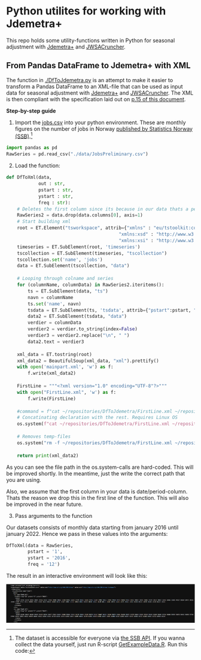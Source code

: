 # Python utilites for working with Jdemetra+

This repo holds some utility-functions written in Python for seasonal adjustment with [Jdemetra+](https://jdemetradocumentation.github.io/JDemetra-documentation/) and [JWSACruncher](https://github.com/jdemetra/jwsacruncher/wiki). 

## From Pandas DataFrame to Jdemetra+ with XML

The function in [./DfToJdemetra.py](https://github.com/statisticsnorway/DfToJdemetra/blob/main/DfToJdemetra.py) is an attempt to make it easier to transform a Pandas DataFrame to an XML-file that can be used as input data for seasonal adjustment with [Jdemetra+](https://jdemetradocumentation.github.io/JDemetra-documentation/) and [JWSACruncher](https://github.com/jdemetra/jwsacruncher/wiki). The XML is then compliant with the specification laid out on [p.15 of this document](https://ec.europa.eu/eurostat/cros/system/files/jdemetra_user_guide.pdf). 

**Step-by-step guide**

1. Import the [jobs.csv](https://github.com/statisticsnorway/DfToJdemetra/blob/main/data/JobsPreliminary.csv) into your python environment. These are monthly figures on the number of jobs in Norway [published by Statistics Norway (SSB)](https://www.ssb.no/en/statbank/table/13126/).[^1]

[^1]: The dataset is accessible for everyone via [the SSB API](https://www.ssb.no/en/api). If you wanna collect the data yourself, just run R-script [GetExampleData.R](https://github.com/statisticsnorway/DfToJdemetra/blob/main/GetExampleData.R). Run this code: 

```python
import pandas as pd
RawSeries = pd.read_csv("./data/JobsPreliminary.csv")
```

2. Load the function: 

```python
def DfToXml(data,
            out : str,
            pstart : str,
            ystart : str,
            freq : str):
    # Deletes the first column since its because in our data thats a period-column
    RawSeries2 = data.drop(data.columns[0], axis=1)
    # Start building xml
    root = ET.Element("tsworkspace", attrib={"xmlns" : "eu/tstoolkit:core",
                                          "xmlns:xsd" : "http://www.w3.org/2001/XMLSchema",
                                          "xmlns:xsi" : "http://www.w3.org/2001/XMLSchema-instance"})
    timeseries = ET.SubElement(root, 'timeseries')
    tscollection = ET.SubElement(timeseries, "tscollection")
    tscollection.set('name', 'jobs')
    data = ET.SubElement(tscollection, "data")

    # Looping through colname and series
    for (columnName, columnData) in RawSeries2.iteritems():
        ts = ET.SubElement(data, "ts")
        navn = columnName
        ts.set('name', navn)
        tsdata = ET.SubElement(ts, 'tsdata', attrib={"pstart":pstart, "ystart":ystart, "freq":freq})
        data2 = ET.SubElement(tsdata, "data")
        verdier = columnData
        verdier2 = verdier.to_string(index=False)
        verdier3 = verdier2.replace("\n", " ")
        data2.text = verdier3

    xml_data = ET.tostring(root)
    xml_data2 = BeautifulSoup(xml_data, "xml").prettify()
    with open('mainpart.xml', 'w') as f:  
        f.write(xml_data2)
        
    FirstLine = """<?xml version="1.0" encoding="UTF-8"?>"""
    with open("FirstLine.xml", 'w') as f:
        f.write(FirstLine)
    
    #command = f"cat ~/repositories/DfToJdemetra/FirstLine.xml ~/repositories/DfToJdemetra/mainpart.xml > ./data/{out}.xml"
    # Concatinating declaration with the rest. Requires Linux OS
    os.system(f"cat ~/repositories/DfToJdemetra/FirstLine.xml ~/repositories/DfToJdemetra/mainpart.xml > ./data/{out}.xml")

    # Removes temp-files
    os.system("rm -f ~/repositories/DfToJdemetra/FirstLine.xml ~/repositories/DfToJdemetra/mainpart.xml")
    
    return print(xml_data2)
```

As you can see the file path in the os.system-calls are hard-coded. This will be improved shortly. In the meantime, just the write the correct path that you are using.

Also, we assume that the first column in your data is date/period-column. Thats the reason we drop this in the first line of the function. This will also be improved in the near future. 

3. Pass arguments to the function

Our datasets consists of monthly data starting from january 2016 until january 2022. Hence we pass in these values into the arguments: 

```python
DfToXml(data = RawSeries,
        pstart = '1',
        ystart = '2016',
        freq = '12')
```

The result in an interactive environment will look like this: 

![](https://github.com/statisticsnorway/DfToJdemetra/blob/main/pictures/example_xml.png?raw=true)
